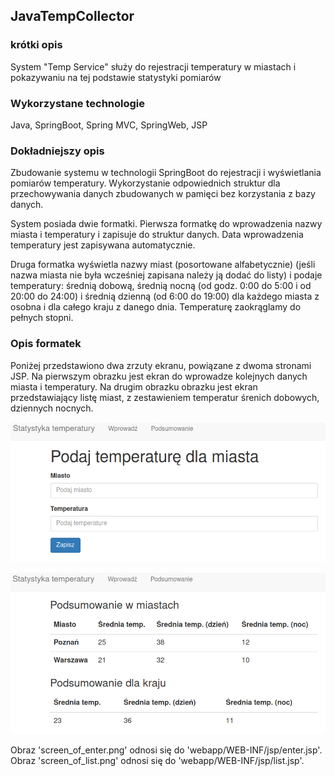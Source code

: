 ## JavaTempCollector

### krótki opis

System "Temp Service" służy do rejestracji temperatury w miastach i pokazywaniu na tej podstawie statystyki pomiarów

### Wykorzystane technologie

Java, SpringBoot, Spring MVC, SpringWeb, JSP

### Dokładniejszy opis

Zbudowanie systemu w technologii SpringBoot do rejestracji i
wyświetlania pomiarów temperatury. Wykorzystanie odpowiednich struktur dla przechowywania danych 
zbudowanych w pamięci bez korzystania z bazy danych.

System posiada dwie formatki. Pierwsza formatkę do wprowadzenia nazwy miasta i temperatury
i zapisuje do struktur danych. Data wprowadzenia temperatury jest
zapisywana automatycznie.

Druga formatka wyświetla nazwy miast (posortowane alfabetycznie) (jeśli
nazwa miasta nie była wcześniej zapisana należy ją dodać do listy) i
podaje temperatury: średnią dobową, średnią nocną (od godz. 0:00 do 5:00
i od 20:00 do 24:00) i średnią dzienną (od 6:00 do 19:00) dla każdego
miasta z osobna i dla całego kraju z danego dnia.
Temperaturę zaokrąglamy do pełnych stopni.

### Opis formatek

Poniżej przedstawiono dwa zrzuty ekranu, powiązane z dwoma stronami JSP.
Na pierwszym obrazku jest ekran do wprowadze kolejnych danych miasta i temperatury.
Na drugim obrazku obrazku jest ekran przedstawiający listę miast, 
z zestawieniem temperatur śrenich dobowych, dziennych nocnych.

![Ekran prezentacji temperatur-wprowadzenie](https://raw.githubusercontent.com/ga1robe/JavaTempCollector/master/screenshots/screen_of_enter.png)

![Ekran prezentacji temperatur-lista](https://raw.githubusercontent.com/ga1robe/JavaTempCollector/master/screenshots/screen_of_list.png)

Obraz 'screen_of_enter.png' odnosi się do 'webapp/WEB-INF/jsp/enter.jsp'.
Obraz 'screen_of_list.png' odnosi się do 'webapp/WEB-INF/jsp/list.jsp'.